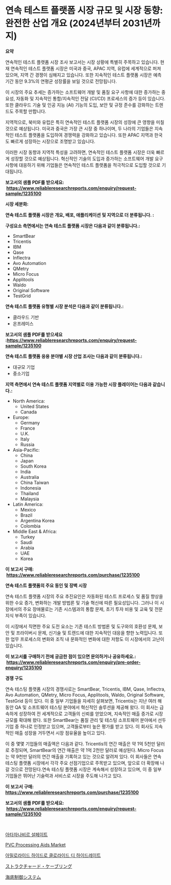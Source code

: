 <p><h1>연속 테스트 플랫폼 시장 규모 및 시장 동향: 완전한 산업 개요 (2024년부터 2031년까지)</h1></p><p><strong>요약</strong></p>
<p><p>연속적인 테스트 플랫폼 시장 조사 보고서는 시장 상황에 특별히 주목하고 있습니다. 현재 연속적인 테스트 플랫폼 시장은 미국과 중국, APAC 지역, 유럽에 세계적으로 퍼져 있으며, 지역 간 경쟁이 심해지고 있습니다. 또한 지속적인 테스트 플랫폼 시장은 예측 기간 동안 9.3%의 연평균 성장률을 보일 것으로 전망됩니다.</p><p>이 시장의 주요 추세는 증가하는 소프트웨어 개발 및 품질 요구 사항에 대한 증가하는 중요성, 자동화 및 지속적인 통합/지속적인 전달 (CI/CD) 프로세스의 증가 등이 있습니다. 또한 클라우드 기술 및 인공 지능 (AI) 기능의 도입, 보안 및 규정 준수를 강화하는 트렌드도 주목할 만합니다.</p><p>지역적으로, 북미와 유럽은 특히 연속적인 테스트 플랫폼 시장의 성장에 큰 영향을 미칠 것으로 예상됩니다. 미국과 중국은 가장 큰 시장 중 하나이며, 두 나라의 기업들은 지속적인 테스트 플랫폼을 도입하여 경쟁력을 강화하고 있습니다. 또한 APAC 지역과 한국도 빠르게 성장하는 시장으로 조명받고 있습니다.</p><p>이러한 시장 동향과 지역적 특성을 고려하면, 연속적인 테스트 플랫폼 시장은 더욱 빠르게 성장할 것으로 예상됩니다. 혁신적인 기술의 도입과 증가하는 소프트웨어 개발 요구사항에 대응하기 위해 기업들은 연속적인 테스트 플랫폼을 적극적으로 도입할 것으로 기대됩니다.</p></p>
<p><strong>보고서의 샘플 PDF를 받으세요: &nbsp;<a href="https://www.reliableresearchreports.com/enquiry/request-sample/1235100">https://www.reliableresearchreports.com/enquiry/request-sample/1235100</a></strong></p>
<p><strong>시장 세분화:</strong></p>
<p><strong> 연속 테스트 플랫폼 시장은 개요, 배포, 애플리케이션 및 지역으로 더 분류됩니다. :</strong></p>
<p><strong>구성요소 측면에서는 연속 테스트 플랫폼 시장은 다음과 같이 분류됩니다.:</strong></p>
<p><ul><li>SmartBear</li><li>Tricentis</li><li>IBM</li><li>Qase</li><li>Inflectra</li><li>Avo Automation</li><li>QMetry</li><li>Micro Focus</li><li>Applitools</li><li>Waldo</li><li>Original Software</li><li>TestGrid</li></ul></p>
<p><strong> 연속 테스트 플랫폼 유형별 시장 분석은 다음과 같이 분류됩니다.:</strong></p>
<p><ul><li>클라우드 기반</li><li>온프레미스</li></ul></p>
<p><strong>보고서의 샘플 PDF를 받으세요 :<a href="https://www.reliableresearchreports.com/enquiry/request-sample/1235100">https://www.reliableresearchreports.com/enquiry/request-sample/1235100</a></strong></p>
<p><strong> 연속 테스트 플랫폼 응용 분야별 시장 산업 조사는 다음과 같이 분류됩니다.:</strong></p>
<p><ul><li>대규모 기업</li><li>중소기업</li></ul></p>
<p><strong>지역 측면에서 연속 테스트 플랫폼 지역별로 이용 가능한 시장 플레이어는 다음과 같습니다.:</strong></p>
<p><ul>
    <li>
        North America:
        <ul>
            <li>United States</li>
            <li>Canada</li>
        </ul>
    </li>
    <li>
        Europe:
        <ul>
            <li>Germany</li>
            <li>France</li>
            <li>U.K.</li>
            <li>Italy</li>
            <li>Russia</li>
        </ul>
    </li>
    <li>
        Asia-Pacific:
        <ul>
            <li>China</li>
            <li>Japan</li>
            <li>South Korea</li>
            <li>India</li>
            <li>Australia</li>
            <li>China Taiwan</li>
            <li>Indonesia</li>
            <li>Thailand</li>
            <li>Malaysia</li>
        </ul>
    </li>
    <li>
        Latin America:
        <ul>
            <li>Mexico</li>
            <li>Brazil</li>
            <li>Argentina Korea</li>
            <li>Colombia</li>
        </ul>
    </li>
    <li>
        Middle East & Africa:
        <ul>
            <li>Turkey</li>
            <li>Saudi</li>
            <li>Arabia</li>
            <li>UAE</li>
            <li>Korea</li>
        </ul>
    </li>
    </ul></p>
<p><strong>이 보고서 구매: &nbsp;<a href="https://www.reliableresearchreports.com/purchase/1235100">https://www.reliableresearchreports.com/purchase/1235100</a></strong></p>
<p><strong>연속 테스트 플랫폼의 주요 동인 및 장벽 시장</strong></p>
<p><p>연속 테스트 플랫폼 시장의 주요 추진요인은 자동화된 테스트 프로세스 및 품질 향상을 위한 수요 증가, 변화하는 개발 방법론 및 기술 혁신에 따른 필요성입니다. 그러나 이 시장에서의 주요 장애물로는 기존 시스템과의 통합 문제, 초기 투자 비용 및 교육 및 전문 지식 부족이 있습니다.</p><p>이 시장에서 직면한 주요 도전 요소는 기존 테스트 방법론 및 도구와의 호환성 문제, 보안 및 프라이버시 문제, 신기술 및 트렌드에 대한 지속적인 대응을 향한 노력입니다. 또한 업무 프로세스의 변화와 조직 내 문화적인 변화에 대한 저항도 이 시장에서의 고난이 있습니다.</p></p>
<p><strong>이 보고서를 구매하기 전에 궁금한 점이 있으면 문의하거나 공유하세요.: &nbsp;<a href="https://www.reliableresearchreports.com/enquiry/pre-order-enquiry/1235100">https://www.reliableresearchreports.com/enquiry/pre-order-enquiry/1235100</a></strong></p>
<p><strong>경쟁 구도</strong></p>
<p><p>연속 테스팅 플랫폼 시장의 경쟁사로는 SmartBear, Tricentis, IBM, Qase, Inflectra, Avo Automation, QMetry, Micro Focus, Applitools, Waldo, Original Software, TestGrid 등이 있다. 이 중 일부 기업들을 자세히 살펴보면, Tricentis는 지난 여러 해 동안 QA 및 소프트웨어 테스팅 분야에서 혁신적인 솔루션을 제공해 왔다. 이 회사는 급속하게 성장하여 전 세계적으로 고객들의 신뢰를 얻었으며, 지속적인 매출 증가로 시장 규모를 확대해 왔다. 또한 SmartBear는 품질 관리 및 테스팅 소프트웨어 분야에서 선두 기업 중 하나로 인정받고 있으며, 고객들로부터 높은 평가를 받고 있다. 이 회사도 지속적인 매출 성장을 거두면서 시장 점유율을 높이고 있다.</p><p>이 중 몇몇 기업들의 매출액은 다음과 같다. Tricentis의 연간 매출은 약 1억 5천만 달러로 추정되며, SmartBear의 연간 매출은 약 1억 2천만 달러로 예상된다. Micro Focus는 약 9천만 달러의 연간 매출을 기록하고 있는 것으로 알려져 있다. 이 회사들은 연속 테스팅 플랫폼 시장에서 각각 주요 선점기업으로 주목받고 있으며, 앞으로 더 확장해 나갈 것으로 전망된다.연속 테스팅 플랫폼 시장은 계속해서 성장하고 있으며, 이 중 일부 기업들은 뛰어난 기술력과 서비스로 시장을 주도해 나가고 있다.</p></p>
<p><strong>이 보고서 구매: &nbsp; <a href="https://www.reliableresearchreports.com/purchase/1235100">https://www.reliableresearchreports.com/purchase/1235100</a></strong></p>
<p><strong>보고서의 샘플 PDF를 받으세요: &nbsp;<a href="https://www.reliableresearchreports.com/enquiry/request-sample/1235100">https://www.reliableresearchreports.com/enquiry/request-sample/1235100</a></strong><strong></strong></p>
<p>&nbsp;</p>
<p><p><a href="https://github.com/ZacharyScthmitt4465/Market-Research-Report-List-1/blob/main/307729411912.md">아타자나비르 설페이트</a></p><p><a href="https://full-wildebeest-80b.notion.site/Insights-into-PVC-Processing-Aids-Market-Size-Analysing-Market-Share-Trends-and-Growth-from-2024--b7538ad36bda43d990f4440dfdf0fe45">PVC Processing Aids Market</a></p><p><a href="https://github.com/lkwggful07722/Market-Research-Report-List-1/blob/main/629800211911.md">아밀로라이드 하이드로 클로라이드 디 하이드레이트</a></p><p><a href="https://github.com/ycmtqqhvk3273/Market-Research-Report-List-1/blob/main/903686912881.md">ストラクチャード・ケーブリング</a></p><p><a href="https://github.com/mathieurico66/Market-Research-Report-List-1/blob/main/589510612882.md">海底制御システム</a></p></p>